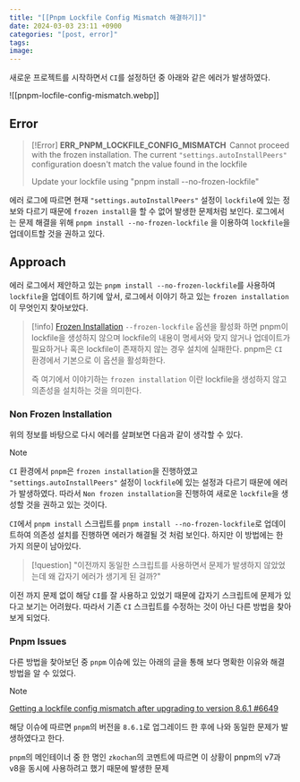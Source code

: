 ```yaml
---
title: "[[Pnpm Lockfile Config Mismatch 해결하기]]"
date: 2024-03-03 23:11 +0900
categories: "[post, error]"
tags: 
image:
---
```

새로운 프로젝트를 시작하면서 `CI`를 설정하던 중 아래와 같은 에러가 발생하였다.

![[pnpm-locfile-config-mismatch.webp]]

## Error

> [!Error]
> **ERR_PNPM_LOCKFILE_CONFIG_MISMATCH**  
> Cannot proceed with the frozen installation. The current `"settings.autoInstallPeers"` configuration doesn't match the value found in the lockfile
> 
> Update your lockfile using "pnpm install --no-frozen-lockfile"

에러 로그에 따르면 현재 `"settings.autoInstallPeers"` 설정이 `lockfile`에 있는 정보와 다르기 때문에 `frozen install`을 할 수 없어 발생한 문제처럼 보인다. 로그에서는 문제 해결을 위해 `pnpm install --no-frozen-lockfile` 을 이용하여 `lockfile`을 업데이트할 것을 권하고 있다.

## Approach
에러 로그에서 제안하고 있는 `pnpm install --no-frozen-lockfile`를 사용하여 `lockfile`을 업데이트 하기에 앞서, 로그에서 이야기 하고 있는 `frozen installation`이 무엇인지 찾아보았다. 

> [!info] [Frozen Installation](https://pnpm.io/next/cli/install#--frozen-lockfile)
> `--frozen-lockfile` 옵션을 활성화 하면 pnpm이 lockfile을 생성하지 않으며 lockfile의 내용이 명세서와 맞지 않거나 업데이트가 필요하거나 혹은 lockfile이 존재하지 않는 경우 설치에 실패한다. pnpm은 `CI` 환경에서 기본으로 이 옵션을 활성화한다.
> 
> 즉 여기에서 이야기하는 `frozen installation` 이란 lockfile을 생성하지 않고 의존성을 설치하는 것을 의미한다.

### Non Frozen Installation
위의 정보를 바탕으로 다시 에러를 살펴보면 다음과 같이 생각할 수 있다.

> [!note]
> `CI` 환경에서 `pnpm`은 `frozen installation`을 진행하였고 `"settings.autoInstallPeers"` 설정이 `lockfile`에 있는 설정과 다르기 때문에 에러가 발생하였다. 따라서 `Non frozen installation`을 진행하여 새로운 `lockfile`을 생성할 것을 권하고 있는 것이다.

`CI`에서 `pnpm install` 스크립트를 `pnpm install --no-frozen-lockfile`로 업데이트하여 의존성 설치를 진행하면 에러가 해결될 것 처럼 보인다. 하지만 이 방법에는 한 가지 의문이 남아있다. 

> [!question]
"이전까지 동일한 스크립트를 사용하면서 문제가 발생하지 않았었는데 왜 갑자기 에러가 생기게 된 걸까?"

이전 까지 문제 없이 해당 `CI`를 잘 사용하고 있었기 때문에 갑자기 스크립트에 문제가 있다고 보기는 어려웠다. 따라서 기존 `CI` 스크립트를 수정하는 것이 아닌 다른 방법을 찾아보게 되었다.

### Pnpm Issues
다른 방법을 찾아보던 중 `pnpm` 이슈에 있는 아래의 글을 통해 보다 명확한 이유와 해결방법을 알 수 있었다.

> [!note]
> [Getting a lockfile config mismatch after upgrading to version 8.6.1 #6649](https://github.com/pnpm/pnpm/issues/6649)

해당 이슈에 따르면 `pnpm`의 버전을 `8.6.1`로 업그레이드 한 후에 나와 동일한 문제가 발생하였다고 한다. 

`pnpm`의 메인테이너 중 한 명인 `zkochan`의 코멘트에 따르면 이 상황이 pnpm의 v7과 v8을 동시에 사용하려고 했기 때문에 발생한 문제












